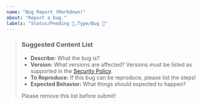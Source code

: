 ```yaml
---
name: "Bug Report (Markdown)"
about: "Report a bug."
labels: "Status/Pending 🔵,Type/Bug 🐛"
---
```

> ### Suggested Content List
>
> - **Describe:** What the bug is?
> - **Version:** What versions are affected? Versions must be listed as supported in the [Security Policy](../../SECURITY.md).
> - **To Reproduce:** If this bug can be reproduce, please list the steps!
> - **Expected Behavior:** What things should expected to happen?
>
> Please remove this list before submit!

